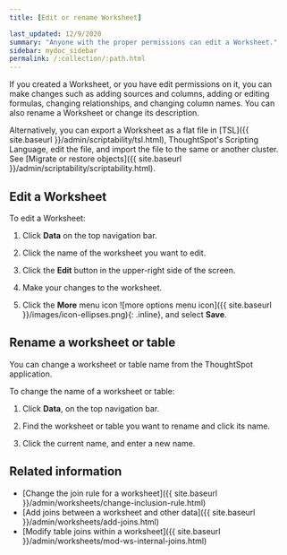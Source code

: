 ```yaml
---
title: [Edit or rename Worksheet]

last_updated: 12/9/2020
summary: "Anyone with the proper permissions can edit a Worksheet."
sidebar: mydoc_sidebar
permalink: /:collection/:path.html
---
```

If you created a Worksheet, or you have edit permissions on it, you can make changes such as adding sources and columns, adding or editing formulas, changing relationships, and changing column names. You can also rename a Worksheet or change its description.

Alternatively, you can export a Worksheet as a flat file in [TSL]({{ site.baseurl }}/admin/scriptability/tsl.html), ThoughtSpot's Scripting Language, edit the file, and import the file to the same or another cluster. See [Migrate or restore objects]({{ site.baseurl }}/admin/scriptability/scriptability.html).

## Edit a Worksheet

To edit a Worksheet:

1. Click **Data** on the top navigation bar.

2. Click the name of the worksheet you want to edit.

3. Click the **Edit** button in the upper-right side of the screen.

4. Make your changes to the worksheet.

5.  Click the **More** menu icon ![more options menu icon]({{ site.baseurl }}/images/icon-ellipses.png){: .inline}, and select **Save**.

## Rename a worksheet or table

You can change a worksheet or table name from the ThoughtSpot application.

To change the name of a worksheet or table:

1. Click **Data**, on the top navigation bar.

2. Find the worksheet or table you want to rename and click its name.

3. Click the current name, and enter a new name.

## Related information

- [Change the join rule for a worksheet]({{ site.baseurl }}/admin/worksheets/change-inclusion-rule.html)
- [Add joins between a worksheet and other data]({{ site.baseurl }}/admin/worksheets/add-joins.html)
- [Modify table joins within a worksheet]({{ site.baseurl }}/admin/worksheets/mod-ws-internal-joins.html)
